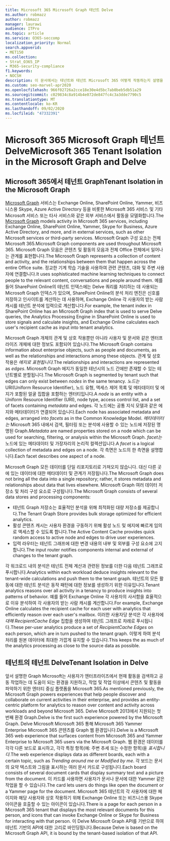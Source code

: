 ```yaml
---
title: Microsoft 365 Microsoft Graph 테넌트 Delve
ms.author: robmazz
author: robmazz
manager: laurawi
audience: ITPro
ms.topic: article
ms.service: O365-seccomp
localization_priority: Normal
search.appverid:
- MET150
ms.collection:
- Strat_O365_IP
- M365-security-compliance
f1.keywords:
- NOCSH
description: 이 문서에서는 테넌트와 테넌트 Microsoft 365 어떻게 작동하는지 설명을 Office Graph Delve.
ms.custom: seo-marvel-apr2020
ms.openlocfilehash: 966f02726a2cce18e30e4d5bc7ab0beb5db51a29
ms.sourcegitcommit: c029834c8a914b4e072de847fc4c3a3dde7790c5
ms.translationtype: MT
ms.contentlocale: ko-KR
ms.lasthandoff: 09/02/2020
ms.locfileid: "47332391"
---
```

# <a name="microsoft-365-tenant-isolation-in-the-microsoft-graph-and-delve"></a><span data-ttu-id="75382-103">Microsoft 365 Microsoft Graph 테넌트 Delve</span><span class="sxs-lookup"><span data-stu-id="75382-103">Microsoft 365 Tenant Isolation in the Microsoft Graph and Delve</span></span>

## <a name="tenant-isolation-in-the-microsoft-graph"></a><span data-ttu-id="75382-104">Microsoft 365에서 테넌트 Graph</span><span class="sxs-lookup"><span data-stu-id="75382-104">Tenant Isolation in the Microsoft Graph</span></span>

<span data-ttu-id="75382-105">[Microsoft Graph](https://developer.microsoft.com/graph) 서비스는 Exchange Online, SharePoint Online, Yammer, 비즈니스용 Skype, Azure Active Directory 등을 비롯한 Microsoft 365 서비스 및 기타 Microsoft 서비스 또는 타사 서비스와 같은 외부 서비스에서 활동을 모델화합니다.</span><span class="sxs-lookup"><span data-stu-id="75382-105">The [Microsoft Graph](https://developer.microsoft.com/graph) models activity in Microsoft 365 services, including Exchange Online, SharePoint Online, Yammer, Skype for Business, Azure Active Directory, and more, and in external services, such as other Microsoft services or third-party services.</span></span> <span data-ttu-id="75382-106">Microsoft Graph 구성 요소는 전체 Microsoft 365.</span><span class="sxs-lookup"><span data-stu-id="75382-106">Microsoft Graph components are used throughout Microsoft 365.</span></span> <span data-ttu-id="75382-107">Microsoft Graph 모음은 콘텐츠 및 활동의 모음과 전체 Office 전체에서 일어나는 관계를 표현합니다.</span><span class="sxs-lookup"><span data-stu-id="75382-107">The Microsoft Graph represents a collection of content and activity, and the relationships between them that happen across the entire Office suite.</span></span> <span data-ttu-id="75382-108">정교한 기계 학습 기술을 사용하여 관련 콘텐츠, 대화 및 주변 사용자에 연결합니다.</span><span class="sxs-lookup"><span data-stu-id="75382-108">It uses sophisticated machine learning techniques to connect people to the relevant content, conversations and people around them.</span></span> <span data-ttu-id="75382-109">예를 들어 SharePoint Online의 테넌트 인덱스에는 Delve 쿼리를 처리하는 데 사용되는 Microsoft Graph 인덱스가 있으며, SharePoint Online의 분석 처리 엔진은 신호를 저장하고 인사이트를 계산하는 데 사용하며, Exchange Online 각 사용자의 받는 사람 캐시를 테넌트 분석에 입력으로 계산합니다.</span><span class="sxs-lookup"><span data-stu-id="75382-109">For example, the tenant index in SharePoint Online has an Microsoft Graph index that is used to serve Delve queries, the Analytics Processing Engine in SharePoint Online is used to store signals and calculate insights, and Exchange Online calculates each user's recipient cache as input into tenant analytics.</span></span>

<span data-ttu-id="75382-110">Microsoft Graph 개체의 관계 및 상호 작용뿐만 아니라 사용자 및 문서와 같은 엔터프라이즈 개체에 대한 정보도 포함되어 있습니다.</span><span class="sxs-lookup"><span data-stu-id="75382-110">The Microsoft Graph contains information about enterprise objects, such as people and documents, as well as the relationships and interactions among these objects.</span></span> <span data-ttu-id="75382-111">관계 및 상호 작용은 *에지로 표현됩니다.*</span><span class="sxs-lookup"><span data-stu-id="75382-111">The relationships and interactions are represented as *edges*.</span></span> <span data-ttu-id="75382-112">Microsoft Graph 에지가 동일한 테넌시의 노드 간에만  존재할 수 있는 테넌트별로 분할됩니다.</span><span class="sxs-lookup"><span data-stu-id="75382-112">The Microsoft Graph is segmented by tenant such that edges can only exist between *nodes* in the same tenancy.</span></span> <span data-ttu-id="75382-113">*노드는* URI(Uniform Resource Identifier), 노드 유형, 액세스 제어 목록 및 메타데이터  및 에지가 포함된 얼굴 집합을 포함하는 엔터티입니다.</span><span class="sxs-lookup"><span data-stu-id="75382-113">A *node* is an entity with a Uniform Resource Identifier (URI), node type, access control list, and a set of facets containing *metadata* and edges.</span></span> <span data-ttu-id="75382-114">각 노드에는 공통 지식 모델과 같은  에지와 메타데이터가 연결되어 있습니다.</span><span class="sxs-lookup"><span data-stu-id="75382-114">Each node has associated metadata and edges, arranged into *facets* as in the Common Knowledge Model.</span></span> <span data-ttu-id="75382-115">*메타데이터는* Microsoft 365 내에서 검색, 필터링 또는 분석에 사용할 수 있는 노드에 저장된 명명된 Graph.</span><span class="sxs-lookup"><span data-stu-id="75382-115">*Metadata* are named properties stored on a node which can be used for searching, filtering, or analysis within the Microsoft Graph.</span></span> <span data-ttu-id="75382-116">*facet는* 노드에 있는 메타데이터 및 가장자리의 논리적 컬렉션입니다.</span><span class="sxs-lookup"><span data-stu-id="75382-116">A *facet* is a logical collection of metadata and edges on a node.</span></span> <span data-ttu-id="75382-117">각 측면은 노드의 한 측면을 설명합니다.</span><span class="sxs-lookup"><span data-stu-id="75382-117">Each facet describes one aspect of a node.</span></span> 

<span data-ttu-id="75382-118">Microsoft Graph 모든 데이터를 단일 리포지토리로 가져오지 않습니다. 대신 다른 곳에 있는 데이터에 대한 메타데이터 및 관계가 저장됩니다.</span><span class="sxs-lookup"><span data-stu-id="75382-118">The Microsoft Graph does not bring all the data into a single repository; rather, it stores metadata and relationships about data that lives elsewhere.</span></span> <span data-ttu-id="75382-119">Microsoft Graph 여러 데이터 저장소 및 처리 구성 요소로 구성됩니다.</span><span class="sxs-lookup"><span data-stu-id="75382-119">The Microsoft Graph consists of several data stores and processing components:</span></span>

- <span data-ttu-id="75382-120">테넌트 Graph 저장소는 효율적인 분석을 위해 최적화된 대량 저장소를 제공합니다.</span><span class="sxs-lookup"><span data-stu-id="75382-120">The Tenant Graph Store provides bulk storage optimized for efficient analytics.</span></span>
- <span data-ttu-id="75382-121">활성 콘텐츠 캐시는 사용자 환경을 구동하기 위해 활성 노드 및 에지에 빠르게 임의로 액세스할 수 있도록 합니다.</span><span class="sxs-lookup"><span data-stu-id="75382-121">The Active Content Cache provides quick random access to active node and edges to drive user experiences.</span></span>
- <span data-ttu-id="75382-122">입력 라우터는 테넌트 그래프에 대한 변경 내용의 내부 및 외부를 구성 요소에 고지합니다.</span><span class="sxs-lookup"><span data-stu-id="75382-122">The input router notifies components internal and external of changes to the tenant graph.</span></span>

<span data-ttu-id="75382-123">각 워크로드 내의 분석은 테넌트 전체 계산과 관련된 정보를 더한 다음 테넌트 그래프로 푸시합니다.</span><span class="sxs-lookup"><span data-stu-id="75382-123">Analytics within each workload deduce insights relevant to the tenant-wide calculations and push them to the tenant graph.</span></span> <span data-ttu-id="75382-124">테넌트의 모든 활동에 대한 테넌트 분석은 동작 패턴에 대한 정보를 생성하기 위한 이유입니다.</span><span class="sxs-lookup"><span data-stu-id="75382-124">Tenant analytics reasons over all activity in a tenancy to produce insights into patterns of behavior.</span></span> <span data-ttu-id="75382-125">예를 들어 Exchange Online 각 사용자의 사서함을 효율적으로 이유 분석하여 각 사용자의 받는 사람 캐시를 계산합니다.</span><span class="sxs-lookup"><span data-stu-id="75382-125">For example, Exchange Online calculates the recipient cache for each user with analytics that efficiently reason over each user's mailbox.</span></span> <span data-ttu-id="75382-126">이러한 사용자당 분석은 각 사용자에 *대해 RecipientCache Edge* 집합을 생성하여 테넌트 그래프로 차례로 푸시됩니다.</span><span class="sxs-lookup"><span data-stu-id="75382-126">These per-user analytics produce a set of *RecipientCache Edges* on each person, which are in turn pushed to the tenant graph.</span></span> <span data-ttu-id="75382-127">이렇게 하여 분석 처리를 원본 데이터에 최대한 가깝게 유지할 수 있습니다.</span><span class="sxs-lookup"><span data-stu-id="75382-127">This keeps the as much of the analytics processing as close to the source data as possible.</span></span>

## <a name="tenant-isolation-in-delve"></a><span data-ttu-id="75382-128">테넌트의 테넌트 Delve</span><span class="sxs-lookup"><span data-stu-id="75382-128">Tenant Isolation in Delve</span></span>

<span data-ttu-id="75382-129">앞서 설명한 Graph Microsoft는 사용자가 엔터프라이즈에서 현재 활동을 검색하고 공동 작업하는 데 도움이 되는 환경을 지원하고, 작업 및 작업 이상에서 콘텐츠 및 활동을 파악하기 위한 엔터티 중심 플랫폼을 Microsoft 365.</span><span class="sxs-lookup"><span data-stu-id="75382-129">As mentioned previously, the Microsoft Graph powers experiences that help people discover and collaborate on current activities in their enterprise, and provides an entity-centric platform for analytics to reason over content and activity across workloads and beyond Microsoft 365.</span></span> <span data-ttu-id="75382-130">Delve Microsoft 2013에서 지원되는 첫 번째 환경 Graph.</span><span class="sxs-lookup"><span data-stu-id="75382-130">Delve is the first such experience powered by the Microsoft Graph.</span></span>
<span data-ttu-id="75382-131">Delve Microsoft Microsoft 365 통해 Microsoft 365 Yammer Enterprise Microsoft 365 콘텐츠를 Graph 웹 환경입니다.</span><span class="sxs-lookup"><span data-stu-id="75382-131">Delve is a Microsoft 365 web experience that surfaces content from Microsoft 365 and Yammer Enterprise to Microsoft 365 users via the Microsoft Graph.</span></span> <span data-ttu-id="75382-132">웹 환경은 데이터를 각각 다른 보드로 표시하고,  각각 특정 항목(예: 주변 추세 또는 수정한 항목)을 *표시합니다.*</span><span class="sxs-lookup"><span data-stu-id="75382-132">The web experience displays data as different boards, each with a certain topic, such as *Trending around me* or *Modified by me*.</span></span> <span data-ttu-id="75382-133">각 보드는 문서의 요약 텍스트와 그림을 표시하는 여러 문서 카드로 구성됩니다.</span><span class="sxs-lookup"><span data-stu-id="75382-133">Each board consists of several document cards that display summary text and a picture from the document.</span></span> <span data-ttu-id="75382-134">이 카드를 사용하면 사용자가 문서나 문서에 대한 Yammer 같은 작업을 할 수 있습니다.</span><span class="sxs-lookup"><span data-stu-id="75382-134">The card lets users do things like open the document or a Yammer page for the document.</span></span> <span data-ttu-id="75382-135">Microsoft 365 테넌트의 각 사용자에 대한 페이지와 해당 사용자와 상호 작용하기 위해 Exchange Online 또는 비즈니스용 Skype 아이콘을 호출할 수 있는 아이콘이 있습니다.</span><span class="sxs-lookup"><span data-stu-id="75382-135">There is a page for each person in a Microsoft 365 tenant that displays the most relevant documents for this person, and icons that can invoke Exchange Online or Skype for Business for interacting with that person.</span></span> <span data-ttu-id="75382-136">이 Delve Microsoft Graph API를 기반으로 하여 테넌트 기반의 API에 대한 고리로 바인딩됩니다.</span><span class="sxs-lookup"><span data-stu-id="75382-136">Because Delve is based on the Microsoft Graph API, it is bound by the tenant-based isolation of that API.</span></span>